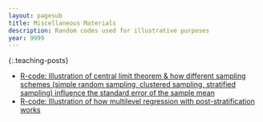 ```yaml
---
layout: pagesub
title: Miscellaneous Materials
description: Random codes used for illustrative purposes
year: 9999
---
```


{:.teaching-posts}
- <a href="{{ '/assets/teaching/2018_AQAII/Sampling.txt' | prepend: site.baseurl | prepend: site.url }}"> R-code: Illustration of central limit theorem & how different sampling schemes (simple random sampling, clustered sampling, stratified sampling) influence the standard error of the sample mean </a>
- <a href="{{ '/assets/misc/mrp.txt' | prepend: site.baseurl | prepend: site.url }}"> R-code: Illustration of how multilevel regression with post-stratification works </a>